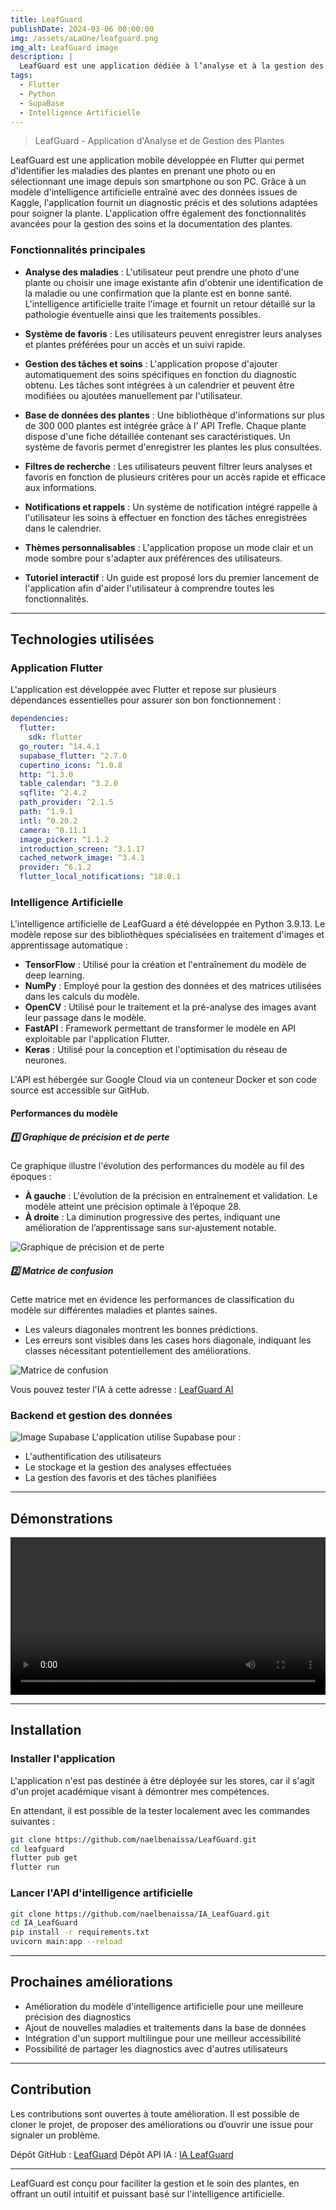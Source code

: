 ```yaml
---
title: LeafGuard
publishDate: 2024-03-06 00:00:00
img: /assets/aLaUne/leafguard.png
img_alt: LeafGuard image
description: |
  LeafGuard est une application dédiée à l’analyse et à la gestion des plantes.
tags:
  - Flutter
  - Python
  - SupaBase
  - Intelligence Artificielle
---
```


> LeafGuard - Application d'Analyse et de Gestion des Plantes

LeafGuard est une application mobile développée en Flutter qui permet d'identifier les maladies des plantes en prenant
une photo ou en sélectionnant une image depuis son smartphone ou son PC. Grâce à un modèle d'intelligence artificielle
entraîné avec des données issues de Kaggle, l'application fournit un diagnostic précis et des solutions adaptées pour
soigner la plante. L'application offre également des fonctionnalités avancées pour la gestion des soins et la
documentation des plantes.

### Fonctionnalités principales

- **Analyse des maladies** : L'utilisateur peut prendre une photo d'une plante ou choisir une image existante afin
  d'obtenir une identification de la maladie ou une confirmation que la plante est en bonne santé. L'intelligence
  artificielle traite l'image et fournit un retour détaillé sur la pathologie éventuelle ainsi que les traitements
  possibles.

- **Système de favoris** : Les utilisateurs peuvent enregistrer leurs analyses et plantes préférées pour un accès
  et un suivi rapide.

- **Gestion des tâches et soins** : L'application propose d'ajouter automatiquement des soins spécifiques en fonction du
  diagnostic obtenu. Les tâches sont intégrées à un calendrier et peuvent être modifiées ou ajoutées manuellement par
  l'utilisateur.

- **Base de données des plantes** : Une bibliothèque d'informations sur plus de 300 000 plantes est intégrée grâce à l'
  API Trefle. Chaque plante dispose d'une fiche détaillée contenant ses caractéristiques. Un système de favoris permet
  d'enregistrer les plantes les plus
  consultées.

- **Filtres de recherche** : Les utilisateurs peuvent filtrer leurs analyses et favoris en fonction de plusieurs
  critères pour un accès rapide et efficace aux informations.

- **Notifications et rappels** : Un système de notification intégré rappelle à l'utilisateur les soins à effectuer en
  fonction des tâches enregistrées dans le calendrier.

- **Thèmes personnalisables** : L'application propose un mode clair et un mode sombre pour s'adapter aux préférences des
  utilisateurs.

- **Tutoriel interactif** : Un guide est proposé lors du premier lancement de l'application afin d'aider
  l'utilisateur à comprendre toutes les fonctionnalités.

---

## Technologies utilisées

### Application Flutter

L'application est développée avec Flutter et repose sur plusieurs dépendances essentielles pour assurer son bon
fonctionnement :

```yaml
dependencies:
  flutter:
    sdk: flutter
  go_router: ^14.4.1
  supabase_flutter: ^2.7.0
  cupertino_icons: ^1.0.8
  http: ^1.3.0
  table_calendar: ^3.2.0
  sqflite: ^2.4.2
  path_provider: ^2.1.5
  path: ^1.9.1
  intl: ^0.20.2
  camera: ^0.11.1
  image_picker: ^1.1.2
  introduction_screen: ^3.1.17
  cached_network_image: ^3.4.1
  provider: ^6.1.2
  flutter_local_notifications: ^18.0.1
```

### Intelligence Artificielle

L'intelligence artificielle de LeafGuard a été développée en Python 3.9.13. Le modèle repose sur des bibliothèques
spécialisées en traitement d'images et apprentissage automatique :

- **TensorFlow** : Utilisé pour la création et l'entraînement du modèle de deep learning.
- **NumPy** : Employé pour la gestion des données et des matrices utilisées dans les calculs du modèle.
- **OpenCV** : Utilisé pour le traitement et la pré-analyse des images avant leur passage dans le modèle.
- **FastAPI** : Framework permettant de transformer le modèle en API exploitable par l'application Flutter.
- **Keras** : Utilisé pour la conception et l'optimisation du réseau de neurones.

L'API est hébergée sur Google Cloud via un conteneur Docker et son code source est accessible sur GitHub.

#### Performances du modèle

##### 1️⃣ Graphique de précision et de perte
Ce graphique illustre l'évolution des performances du modèle au fil des époques :
- **À gauche** : L'évolution de la précision en entraînement et validation. Le modèle atteint une précision optimale à l’époque 28.
- **À droite** : La diminution progressive des pertes, indiquant une amélioration de l’apprentissage sans sur-ajustement notable.

![Graphique de précision et de perte](/assets/leafguard/graphique_precision_et_perte.png)

##### 2️⃣ Matrice de confusion
Cette matrice met en évidence les performances de classification du modèle sur différentes maladies et plantes saines.
- Les valeurs diagonales montrent les bonnes prédictions.
- Les erreurs sont visibles dans les cases hors diagonale, indiquant les classes nécessitant potentiellement des améliorations.

![Matrice de confusion](/assets/leafguard/matrice_confusion.png)

Vous pouvez tester l'IA à cette adresse : [LeafGuard AI](https://leafguardai.naelbenaissa.fr/)


### Backend et gestion des données

![Image Supabase](/assets/leafguard/supabase-leafguard.png)
L'application utilise Supabase pour :

- L'authentification des utilisateurs
- Le stockage et la gestion des analyses effectuées
- La gestion des favoris et des tâches planifiées

---

## Démonstrations

<video width="100%" controls>
    <source src="/assets/leafguard/video_leafguard.mp4" type="video/mp4">
</video>

---

## Installation

### Installer l'application

L'application n'est pas destinée à être déployée sur les stores, car il s'agit d'un projet académique visant à démontrer
mes compétences.

En attendant, il est possible de la tester localement avec les commandes suivantes :

```bash
git clone https://github.com/naelbenaissa/LeafGuard.git
cd leafguard
flutter pub get
flutter run
```

### Lancer l'API d'intelligence artificielle

```bash
git clone https://github.com/naelbenaissa/IA_LeafGuard.git
cd IA_LeafGuard
pip install -r requirements.txt
uvicorn main:app --reload
```

---

## Prochaines améliorations

- Amélioration du modèle d'intelligence artificielle pour une meilleure précision des diagnostics
- Ajout de nouvelles maladies et traitements dans la base de données
- Intégration d'un support multilingue pour une meilleur accessibilité
- Possibilité de partager les diagnostics avec d'autres utilisateurs

---

## Contribution

Les contributions sont ouvertes à toute amélioration. Il est possible de cloner le projet, de proposer des améliorations
ou d’ouvrir une issue pour signaler un problème.

Dépôt GitHub : [LeafGuard](https://github.com/naelbenaissa/LeafGuard) Dépôt API
IA : [IA LeafGuard](https://github.com/naelbenaissa/IA_LeafGuard)

---

LeafGuard est conçu pour faciliter la gestion et le soin des plantes, en offrant un outil intuitif et puissant basé sur
l'intelligence artificielle.

